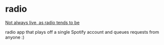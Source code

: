 # radio
[Not always live, as radio tends to be](https://radio.raptor.pizza)

radio app that plays off a single Spotify account and queues requests from anyone :)
